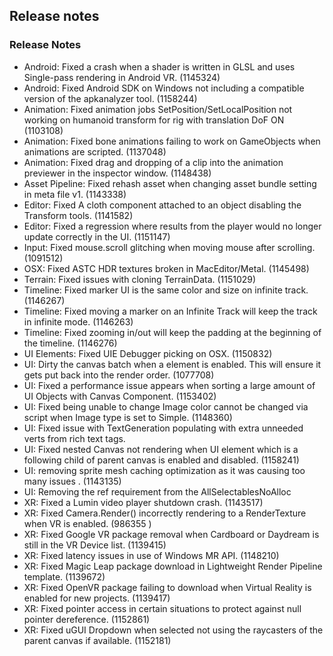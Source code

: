 ## Release notes

### Release Notes

-   Android: Fixed a crash when a shader is written in GLSL and uses Single-pass rendering in Android VR. (1145324)
-   Android: Fixed Android SDK on Windows not including a compatible version of the apkanalyzer tool. (1158244)
-   Animation: Fixed animation jobs SetPosition/SetLocalPosition not working on humanoid transform for rig with translation DoF ON (1103108)
-   Animation: Fixed bone animations failing to work on GameObjects when animations are scripted. (1137048)
-   Animation: Fixed drag and dropping of a clip into the animation previewer in the inspector window. (1148438)
-   Asset Pipeline: Fixed rehash asset when changing asset bundle setting in meta file v1. (1143338)
-   Editor: Fixed A cloth component attached to an object disabling the Transform tools. (1141582)
-   Editor: Fixed a regression where results from the player would no longer update correctly in the UI. (1151147)
-   Input: Fixed mouse.scroll glitching when moving mouse after scrolling. (1091512)
-   OSX: Fixed ASTC HDR textures broken in MacEditor/Metal. (1145498)
-   Terrain: Fixed issues with cloning TerrainData. (1151029)
-   Timeline: Fixed marker UI is the same color and size on infinite track. (1146267)
-   Timeline: Fixed moving a marker on an Infinite Track will keep the track in infinite mode. (1146263)
-   Timeline: Fixed zooming in/out will keep the padding at the beginning of the timeline. (1146276)
-   UI Elements: Fixed UIE Debugger picking on OSX. (1150832)
-   UI: Dirty the canvas batch when a element is enabled. This will ensure it gets put back into the render order. (1077708)
-   UI: Fixed a performance issue appears when sorting a large amount of UI Objects with Canvas Component. (1153402)
-   UI: Fixed being unable to change Image color cannot be changed via script when Image type is set to Simple. (1148360)
-   UI: Fixed issue with TextGeneration populating with extra unneeded verts from rich text tags.
-   UI: Fixed nested Canvas not rendering when UI element which is a following child of parent canvas is enabled and disabled. (1158241)
-   UI: removing sprite mesh caching optimization as it was causing too many issues . (1143135)
-   UI: Removing the ref requirement from the AllSelectablesNoAlloc
-   XR: Fixed a Lumin video player shutdown crash. (1143517)
-   XR: Fixed Camera.Render() incorrectly rendering to a RenderTexture when VR is enabled. (986355 )
-   XR: Fixed Google VR package removal when Cardboard or Daydream is still in the VR Device list. (1139415)
-   XR: Fixed latency issues in use of Windows MR API. (1148210)
-   XR: Fixed Magic Leap package download in Lightweight Render Pipeline template. (1139672)
-   XR: Fixed OpenVR package failing to download when Virtual Reality is enabled for new projects. (1139417)
-   XR: Fixed pointer access in certain situations to protect against null pointer dereference. (1152861)
-   XR: Fixed uGUI Dropdown when selected not using the raycasters of the parent canvas if available. (1152181)
